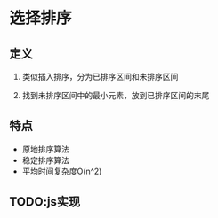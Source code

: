 # 选择排序

## 定义
1. 类似插入排序，分为已排序区间和未排序区间

2. 找到未排序区间中的最小元素，放到已排序区间的末尾

## 特点
- 原地排序算法
- 稳定排序算法
- 平均时间复杂度O(n^2)

## TODO:js实现

